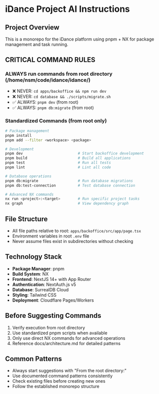 # iDance Project AI Instructions

## Project Overview
This is a monorepo for the iDance platform using pnpm + NX for package management and task running.

## CRITICAL COMMAND RULES

### ALWAYS run commands from root directory (/home/nsm/code/idance/idance/)
- ❌ NEVER: `cd apps/backoffice && npm run dev`
- ❌ NEVER: `cd database && ./scripts/migrate.sh`
- ✅ ALWAYS: `pnpm dev` (from root)
- ✅ ALWAYS: `pnpm db:migrate` (from root)

### Standardized Commands (from root only)
```bash
# Package management
pnpm install
pnpm add --filter <workspace> <package>

# Development
pnpm dev                         # Start backoffice development
pnpm build                       # Build all applications
pnpm test                        # Run all tests
pnpm lint                        # Lint all code

# Database operations
pnpm db:migrate                  # Run database migrations
pnpm db:test-connection          # Test database connection

# Advanced NX commands
nx run <project>:<target>        # Run specific project tasks
nx graph                         # View dependency graph
```

## File Structure
- All file paths relative to root: `apps/backoffice/src/app/page.tsx`
- Environment variables in root `.env` file
- Never assume files exist in subdirectories without checking

## Technology Stack
- **Package Manager**: pnpm
- **Build System**: NX
- **Frontend**: NextJS 14+ with App Router
- **Authentication**: NextAuth.js v5
- **Database**: SurrealDB Cloud
- **Styling**: Tailwind CSS
- **Deployment**: Cloudflare Pages/Workers

## Before Suggesting Commands
1. Verify execution from root directory
2. Use standardized pnpm scripts when available
3. Only use direct NX commands for advanced operations
4. Reference docs/architecture.md for detailed patterns

## Common Patterns
- Always start suggestions with "From the root directory:"
- Use documented command patterns consistently
- Check existing files before creating new ones
- Follow the established monorepo structure